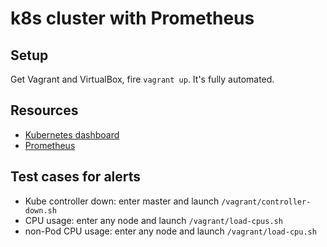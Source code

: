 # k8s cluster with Prometheus

## Setup

Get Vagrant and VirtualBox, fire `vagrant up`. It's fully automated.

## Resources

* [Kubernetes dashboard](http://localhost:8080)
* [Prometheus](http://localhost:8081)

## Test cases for alerts

* Kube controller down: enter master and launch `/vagrant/controller-down.sh`
* CPU usage: enter any node and launch `/vagrant/load-cpus.sh`
* non-Pod CPU usage: enter any node and launch `/vagrant/load-cpu.sh`
